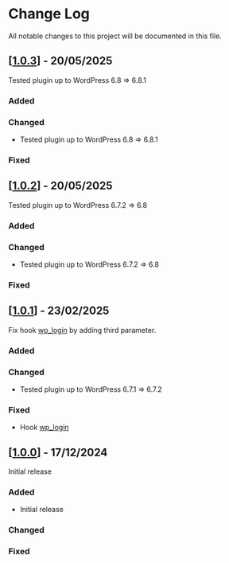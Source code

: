 # Change Log
All notable changes to this project will be documented in this file.

## [[1.0.3](https://github.com/scouting-nl/scouting-openid-connect/releases/tag/1.0.3)] - 20/05/2025
 
Tested plugin up to WordPress 6.8 => 6.8.1
 
### Added
 
### Changed

- Tested plugin up to WordPress 6.8 => 6.8.1

### Fixed

## [[1.0.2](https://github.com/scouting-nl/scouting-openid-connect/releases/tag/1.0.2)] - 20/05/2025
 
Tested plugin up to WordPress 6.7.2 => 6.8
 
### Added
 
### Changed

- Tested plugin up to WordPress 6.7.2 => 6.8

### Fixed

## [[1.0.1](https://github.com/scouting-nl/scouting-openid-connect/releases/tag/1.0.1)] - 23/02/2025
 
Fix hook [wp_login](https://developer.wordpress.org/reference/hooks/wp_login/) by adding third parameter.
 
### Added
 
### Changed

- Tested plugin up to WordPress 6.7.1 => 6.7.2
 
### Fixed

- Hook [wp_login](https://developer.wordpress.org/reference/hooks/wp_login/) 

## [[1.0.0](https://github.com/scouting-nl/scouting-openid-connect/releases/tag/1.0.0)] - 17/12/2024
 
Initial release
 
### Added

- Initial release
 
### Changed
 
### Fixed